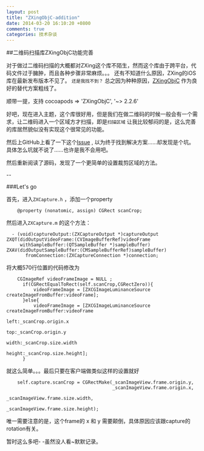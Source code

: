 ```yaml
---
layout: post
title: "ZXingObjC-addition"
date: 2014-03-20 16:10:20 +0800
comments: true
categories: 技术杂谈
---
```


##二维码扫描库ZXingObjC功能完善

对于做过二维码扫描的大概都对ZXing这个库不陌生，然而这个库由于跨平台，代码文件过于臃肿，而且各种步骤非常麻烦。。。
还有不知道什么原因，ZXing的iOS库在最新发布版本不见了。 `还是我找不到？` 
总之因为种种原因，[ZXingObjC]("https://github.com/TheLevelUp/ZXingObjC") 作为良好的替代方案粗线了。

顺带一提，支持 cocoapods => 'ZXingObjC', '~> 2.2.6'

好吧，现在进入主题，这个库很好用，但是我们在做二维码的时候一般会有一个需求，让二维码进入一个区域方才扫描，即是`扫描区域`
让我比较郁闷的是，这么完善的库居然貌似没有实现这个很常见的功能。

然后上GitHub上看了一下这个[Issue]("https://github.com/TheLevelUp/ZXingObjC/issues/100") , 以为终于找到解决方案……却发现是个坑。具体怎么坑就不说了……也许是我不会用吧。

然后重新阅读了源码，发现了一个更简单的设置裁剪区域的方法。

--

###Let's go

首先，进入`ZXCapture.h` ，添加一个property

``` objc
	@property (nonatomic, assign) CGRect scanCrop;
```


然后进入`ZXCapture.m` 的这个方法：


``` objc
  - (void)captureOutput:(ZXCaptureOutput *)captureOutput
ZXQT(didOutputVideoFrame:(CVImageBufferRef)videoFrame
     withSampleBuffer:(QTSampleBuffer *)sampleBuffer)
ZXAV(didOutputSampleBuffer:(CMSampleBufferRef)sampleBuffer)
       fromConnection:(ZXCaptureConnection *)connection;
```

将大概570行位置的代码修改为

``` objc
	CGImageRef videoFrameImage = NULL ;
      if(CGRectEqualToRect(self.scanCrop,CGRectZero)){
          videoFrameImage = [ZXCGImageLuminanceSource createImageFromBuffer:videoFrame];
      }else{
          videoFrameImage = [ZXCGImageLuminanceSource createImageFromBuffer:videoFrame
                                                                       left:_scanCrop.origin.x
                                                                        top:_scanCrop.origin.y
                                                                      width:_scanCrop.size.width
                                                                     height:_scanCrop.size.height];
      }
```

就这么简单。。。最后只要在客户端做类似这样的设置就好

``` objc
	self.capture.scanCrop = CGRectMake(_scanImageView.frame.origin.y,
                                       _scanImageView.frame.origin.x,
                                       _scanImageView.frame.size.width,
                                       _scanImageView.frame.size.height);
```

唯一需要注意的是，这个frame的 x 和 y 需要颠倒，具体原因应该跟capture的rotation有关。

暂时这么多吧- -虽然没人看~默默记录。